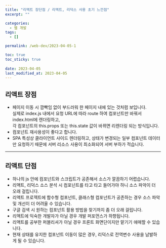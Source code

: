 ```yaml
---
title: "리액트 장단점 / 리액트, 리덕스 사용 초기 느낀점"
excerpt: ""

categories:
  - 웹 개발
tags:
  - []

permalink: /web-dev/2023-04-05-1

toc: true
toc_sticky: true
 
date: 2023-04-05
last_modified_at: 2023-04-05
---
```


## 리액트 장점

* 페이지 이동 시 깜빡임 없이 부드러워 한 페이지 내에 있는 것처럼 보입니다.  
실제로 index.js 내에서 요청 URL에 따라 route 하여 컴포넌트만 바꿔서 index.html에 렌더링하고,  
각 컴포넌트의 this.props 또는 this.state 값이 바뀌면 리렌더링 되는 방식입니다.
* 컴포넌트 재사용성이 좋다고 합니다.
* SPA 특성상 클라이언트 사이드 렌더링하고, 상태가 변경되는 일부 컴포넌트 데이터만 요청하기 때문에 서버 리소스 사용이 최소화되어
  서버 부하가 적습니다.

---

## 리액트 단점

* 하나의 js 안에 컴포넌트와 스크립트가 공존해서 소스가 깔끔하기 어렵습니다.
* 리액트, 리덕스 소스 분석 시 컴포넌트를 타고 타고 들어가야 하니 소스 파악이 더 오래 걸립니다.
* 리액트 프로젝트에 함수형 컴포넌트, 클래스형 컴포넌트가 공존하는 경우 소스 파악 및 개선이 더 어려울 수 있습니다.
* 구글 검색 시 원하는 컴포넌트 활용 방법을 찾기까지 좀 더 오래 걸립니다.
* 리액트에 익숙한 개발자가 아닐 경우 개발 퍼포먼스가 하향됩니다.
* 리액트를 공부한 퍼블리셔가 아닐 경우 프론트 화면단이지만 맡기기 애매할 수 있습니다.
* 현재 상태를 유지한 컴포넌트 이동이 많은 경우, 리덕스로 전역변수 사용을 남발하게 될 수 있습니다.